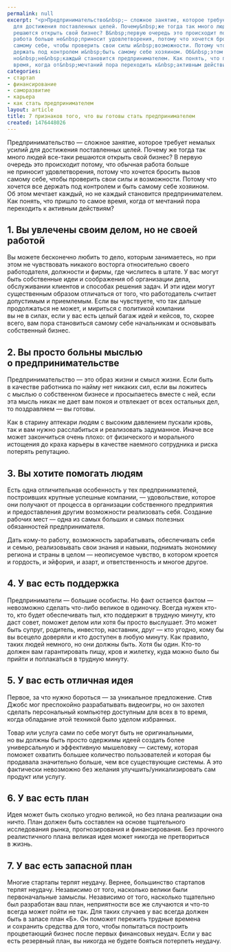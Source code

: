 ```yaml
---
permalink: null
excerpt: "<p>Предпринимательство&nbsp;— сложное занятие, которое требует немалых усилий
  для достижения поставленных целей. Почему&nbsp;же тогда так много людей все-таки
  решаются открыть свой бизнес? В&nbsp;первую очередь это происходит потому, что обычная
  работа больше не&nbsp;приносит удовлетворения, потому что хочется бросить вызов
  самому себе, чтобы проверить свои силы и&nbsp;возможности. Потому что хочется все
  держать под контролем и&nbsp;быть самому себе хозяином. Об&nbsp;этом мечтает каждый,
  но&nbsp;не&nbsp;каждый становится предпринимателем. Как понять, что пришло то&nbsp;самое
  время, когда от&nbsp;мечтаний пора переходить к&nbsp;активным действиям? </p>"
categories:
- стартап
- финансирование
- саморазвитие
- карьера
- как стать предпринимателем
layout: article
title: 7 признаков того, что вы готовы стать предпринимателем
created: 1476448026
---
```

<p>Предпринимательство&nbsp;— сложное занятие, которое требует немалых усилий для достижения поставленных целей. Почему&nbsp;же тогда так много людей все-таки решаются открыть свой бизнес? В&nbsp;первую очередь это происходит потому, что обычная работа больше не&nbsp;приносит удовлетворения, потому что хочется бросить вызов самому себе, чтобы проверить свои силы и&nbsp;возможности. Потому что хочется все держать под контролем и&nbsp;быть самому себе хозяином. Об&nbsp;этом мечтает каждый, но&nbsp;не&nbsp;каждый становится предпринимателем. Как понять, что пришло то&nbsp;самое время, когда от&nbsp;мечтаний пора переходить к&nbsp;активным действиям? </p>
<h2>1. Вы&nbsp;увлечены своим делом, но&nbsp;не&nbsp;своей работой</h2>
<p>Вы&nbsp;можете бесконечно любить то&nbsp;дело, которым занимаетесь, но&nbsp;при этом не&nbsp;чувствовать никакого восторга относительно своего работодателя, должности и&nbsp;фирмы, где числитесь в&nbsp;штате. У&nbsp;вас могут быть собственные идеи и&nbsp;соображения об&nbsp;организации дела, обслуживании клиентов и&nbsp;способах решения задач. И&nbsp;эти идеи могут существенным образом отличаться от&nbsp;того, что работодатель считает допустимым и&nbsp;приемлемым. Если вы&nbsp;чувствуете, что так дальше продолжаться не&nbsp;может, и&nbsp;мириться с&nbsp;политикой компании вы&nbsp;не&nbsp;в&nbsp;силах, если у&nbsp;вас есть целый багаж идей и&nbsp;кейсов, то, скорее всего, вам пора становиться самому себе начальникам и&nbsp;основывать собственный бизнес.</p>
<h2>2. Вы&nbsp;просто больны мыслью о&nbsp;предпринимательстве</h2>
<p>Предпринимательство&nbsp;— это образ жизни и&nbsp;смысл жизни. Если быть в&nbsp;качестве работника по&nbsp;найму нет никаких сил, если вы&nbsp;ложитесь с&nbsp;мыслью о&nbsp;собственном бизнесе и&nbsp;просыпаетесь вместе с&nbsp;ней, если эта мысль никак не&nbsp;дает вам покоя и&nbsp;отвлекает от&nbsp;всех остальных дел, то&nbsp;поздравляем&nbsp;— вы&nbsp;готовы. </p>
<p>Как в&nbsp;старину аптекари людям с&nbsp;высоким давлением пускали кровь, так и&nbsp;вам нужно расслабиться и&nbsp;реализовать задуманное. Иначе все может закончиться очень плохо: от&nbsp;физического и&nbsp;морального истощения до&nbsp;краха карьеры в&nbsp;качестве наемного сотрудника и&nbsp;риска потерять репутацию. </p>
<h2>3. Вы&nbsp;хотите помогать людям</h2>
<p>Есть одна отличительная особенность у&nbsp;тех предпринимателей, построивших крупные успешные компании,&nbsp;— удовольствие, которое они получают от&nbsp;процесса в&nbsp;организации собственного предприятия и&nbsp;предоставления другим возможности реализовать себя. Создание рабочих мест&nbsp;— одна из&nbsp;самых больших и&nbsp;самых полезных обязанностей предпринимателя. </p>
<p>Дать кому-то работу, возможность зарабатывать, обеспечивать себя и&nbsp;семью, реализовывать свои знания и&nbsp;навыки, поднимать экономику региона и&nbsp;страны в&nbsp;целом&nbsp;— неописуемое чувство, в&nbsp;котором кроется и&nbsp;гордость, и&nbsp;эйфория, и&nbsp;азарт, и&nbsp;ответственность и&nbsp;многое другое. </p>
<h2>4. У&nbsp;вас есть поддержка</h2>
<p>Предприниматели&nbsp;— большие особисты. Но&nbsp;факт остается фактом&nbsp;— невозможно сделать что-либо великое в&nbsp;одиночку. Всегда нужен кто-то, кто будет обеспечивать тыл, кто поддержит в&nbsp;трудную минуту, кто даст совет, поможет делом или хотя&nbsp;бы просто выслушает. Это может быть супруг, родитель, инвестор, наставник, друг&nbsp;— кто угодно, кому&nbsp;бы вы&nbsp;всецело доверяли и&nbsp;кто доступен в&nbsp;любую минуту. Как правило, таких людей немного, но&nbsp;они должны быть. Хотя&nbsp;бы один. Кто-то должен вам гарантировать пищу, кров и&nbsp;жилетку, куда можно было&nbsp;бы прийти и&nbsp;поплакаться в&nbsp;трудную минуту. </p>
<h2>5. У&nbsp;вас есть отличная идея</h2>
<p>Первое, за&nbsp;что нужно бороться&nbsp;— за&nbsp;уникальное предложение. Стив Джобс мог преспокойно разрабатывать видеоигры, но&nbsp;он&nbsp;захотел сделать персональный компьютер доступным для всех в&nbsp;то&nbsp;время, когда обладание этой техникой было уделом избранных. </p>
<p>Товар или услуга сами по&nbsp;себе могут быть не&nbsp;оригинальными, но&nbsp;вы&nbsp;должны быть просто одержимы идеей создать более универсальную и&nbsp;эффективную мышеловку&nbsp;— систему, которая поможет охватить большее количество пользователей и&nbsp;которая&nbsp;бы продавала значительно больше, чем все существующие системы. А&nbsp;это фактически невозможно без желания улучшить/уникализировать сам продукт или услугу. </p>
<h2>6. У&nbsp;вас есть план</h2>
<p>Идея может быть сколько угодно великой, но&nbsp;без плана реализации она ничто. План должен быть составлен на&nbsp;основе тщательного исследования рынка, прогнозирования и&nbsp;финансирования. Без прочного реалистичного плана великая идея может никогда не&nbsp;претвориться в&nbsp;жизнь.</p>
<h2>7. У&nbsp;вас есть запасной план</h2>
<p>Многие стартапы терпят неудачу. Вернее, большинство стартапов терпят неудачу. Независимо от&nbsp;того, насколько велики были первоначальные замыслы. Независимо от&nbsp;того, насколько тщательно был разработан ваш план, неприятности все&nbsp;же случаются и&nbsp;что-то всегда может пойти не&nbsp;так. Для таких случаев у&nbsp;вас всегда должен быть в&nbsp;запасе план «Б». Он&nbsp;поможет пережить трудные времена и&nbsp;сохранить средства для того, чтобы попытаться построить процветающий бизнес после первых финансовых неудач. Если у&nbsp;вас есть резервный план, вы&nbsp;никогда не&nbsp;будете бояться потерпеть неудачу.</p>

